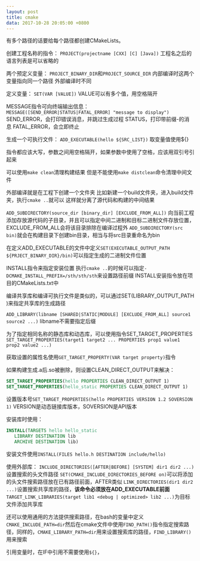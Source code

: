 ```yaml
---
layout: post
title: cmake
data: 2017-10-28 20:05:00 +0800
---
```


有多个路径的话要给每个路径都创建CMakeLists。

创建工程名称的指令：
`PROJECT(projectname [CXX] [C] [Java])`
工程名之后的语言列表是可以省略的

两个预定义变量：
`PROJECT_BINARY_DIR`和`PROJECT_SOURCE_DIR`
内部编译时这两个变量指向同一个路径
外部编译时不同

定义变量：
`SET(VAR [VALUE])`
VALUE可以有多个值，用空格隔开

MESSAGE指令可向终端输出信息：
`MESSAGE([SEND_ERROR|STATUS|FATAL_ERROR] "message to display")`
SEND_ERROR，会打印错误消息，并跳过生成过程
STATUS，打印带前缀-的消息
FATAL_ERROR，会立即终止

生成一个可执行文件：
`ADD_EXECUTABLE(hello ${SRC_LIST})`
取变量值使用${}

指令都应该大写，参数之间用空格隔开，如果参数中使用了空格，应该用双引号引起来

可以使用`make clean`清理构建结果
但是不能使用`make distclean`命令清理中间文件

外部编译就是在工程下创建一个文件夹
比如新建一个build文件夹，进入build文件夹，执行`cmake ..`就可以
这样就分离了源代码和构建的中间结果

`ADD_SUBDIRECTORY(source_dir [binary_dir] [EXCLUDE_FROM_ALL])`
向当前工程添加存放源代码的子目录，并且可以指定中间二进制和目标二进制文件存放位置，EXCLUDE_FROM_ALL会将该目录排除在编译过程外
`ADD_SUBDIRECTORY(src bin)`就会在构建目录下创建bin目录，相当与将src目录重命名为bin

在定义ADD_EXECUTABLE的文件中定义`SET(EXECUTABLE_OUTPUT_PATH ${PRJECT_BINARY_DIR}/bin)`可以指定生成的二进制文件位置

INSTALL指令来指定安装位置
执行`cmake ..`的时候可以指定`-DCMAKE_INSTALL_PREFIX=/sth/sth/sth`来设置路径前缀
INSTALL安装指令放在项目的CMakeLists.txt中

编译共享库和编译可执行文件是类似的，可以通过SET(LIBRARY_OUTPUT_PATH <PATH>)来指定共享库的生成路径

`ADD_LIBRARY(libname [SHARED|STATIC|MODULE] [EXCLUDE_FROM_ALL] source1 source2 ...)`
libname不需要指定后缀

为了指定相同名称的静态库和动态库，可以使用指令SET_TARGET_PROPERTIES
`SET_TARGET_PROPERTIES(target1 target2 ... PROPERTIES prop1 value1 prop2 value2 ...)`

获取设置的属性名使用`GET_TARGET_PROPERTY(VAR target property)`指令

如果构建生成.a后.so被删除，则设置CLEAN_DIRECT_OUTPUT来解决：
```cmake
SET_TARGET_PROPERTIES(hello PROPERTIES CLEAN_DIRECT_OUTPUT 1)
SET_TARGET_PROPERTIES(hello_static PROPERTIES CLEAN_DIRECT_OUTPUT 1)
```

设置版本号`SET_TARGET_PROPERTIES(hello PROPERTIES VERSION 1.2 SOVERSION 1)`
VERSION是动态链接库版本，SOVERSION是API版本

安装库时使用：
```cmake
INSTALL(TARGETS hello hello_static
   LIBRARY DESTINATION lib
   ARCHIVE DESTINATION lib)
```

安装文件使用`INSTALL(FILES hello.h DESTINATION include/hello)`

使用外部库：
`INCLUDE_DIRECTORIES([AFTER|BEFORE] [SYSTEM] dir1 dir2 ...)`设置搜索的头文件路径
`SET(CMAKE_INCLUDE_DIRECTORIES_BEFORE on)`可以将添加的头文件搜索路径放在已有路径前面，AFTER类似
`LINK_DIRECTORIES(dir1 dir2 ...)`设置搜索共享库的路径，**该命令必须放在ADD_EXECUTABLE前面**
`TARGET_LINK_LIBRARIES(target lib1 <debug | optimized> lib2 ...)`为目标文件添加共享库

还可以使用通用的方法提供搜索路径，在bash的变量中定义`CMAKE_INCLUDE_PATH=dir`然后在cmake文件中使用`FIND_PATH()`指令指定搜索路径，同样的，`CMAKE_LIBRARY_PATH=dir`用来设置搜索库的路径，`FIND_LIBRARY()`用来搜索

引用变量时，在IF中引用不需要使用`${}`，
